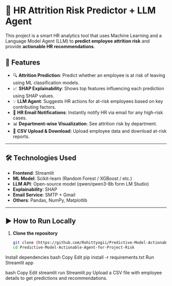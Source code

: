 # 🧠 HR Attrition Risk Predictor + LLM Agent

This project is a smart HR analytics tool that uses Machine Learning and a Language Model Agent (LLM) to **predict employee attrition risk** and provide **actionable HR recommendations**.

## 🚀 Features

- 🔍 **Attrition Prediction**: Predict whether an employee is at risk of leaving using ML classification models.
- 📈 **SHAP Explainability**: Shows top features influencing each prediction using SHAP values.
- 💡 **LLM Agent**: Suggests HR actions for at-risk employees based on key contributing factors.
- 📩 **HR Email Notifications**: Instantly notify HR via email for any high-risk cases.
- 📊 **Department-wise Visualization**: See attrition risk by department.
- 📁 **CSV Upload & Download**: Upload employee data and download at-risk reports.

---

## 🛠️ Technologies Used

- **Frontend**: Streamlit
- **ML Model**: Scikit-learn (Random Forest / XGBoost / etc.)
- **LLM API**: Open-source model (qwen/qwen3-8b form LM Studio)
- **Explainability**: SHAP
- **Email Service**: SMTP + Gmail
- **Others**: Pandas, NumPy, Matplotlib

---


## ▶️ How to Run Locally

1. **Clone the repository**  
   ```bash
   git clone (https://github.com/Rohittyogii/Predictive-Model-Actionable-Agent-for-Project-Risk)
   cd Predictive-Model-Actionable-Agent-for-Project-Risk

Install dependencies
bash
Copy
Edit
pip install -r requirements.txt
Run Streamlit app

bash
Copy
Edit
streamlit run Streamlit.py
Upload a CSV file with employee details to get predictions and recommendations.
